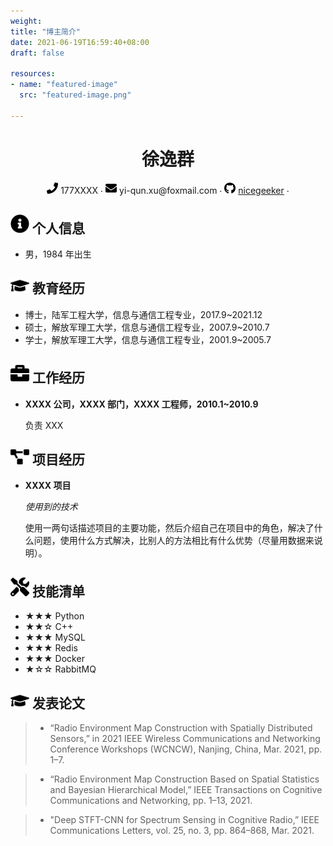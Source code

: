 ```yaml
---
weight: 
title: "博主简介"
date: 2021-06-19T16:59:40+08:00
draft: false

resources:
- name: "featured-image"
  src: "featured-image.png"

---
```


<center>
     <h1>徐逸群</h1>
     <div>
         <span>
             <img src="phone-solid.svg" width="18px">
             177XXXX
         </span>
         ·
         <span>
             <img src="envelope-solid.svg" width="18px">
             yi-qun.xu@foxmail.com
         </span>
         ·
         <span>
             <img src="github-brands.svg" width="18px">
             <a href="https://github.com/nicegeeker">nicegeeker</a>
         </span>
         ·
         <!-- <span>
             <img src="rss-solid.svg" width="18px">
             <a href="#">My Blog</a>
         </span> -->
     </div>
 </center>

 ## <img src="info-circle-solid.svg" width="30px"> 个人信息 

 - 男，1984 年出生
 <!-- - 求职意向：Java 研发工程师 -->
 <!-- - 工作经验：0 年（校招可不填） -->
 <!-- - 期望薪资：0k（校招可不填） -->

## <img src="graduation-cap-solid.svg" width="30px"> 教育经历

- 博士，陆军工程大学，信息与通信工程专业，2017.9~2021.12
- 硕士，解放军理工大学，信息与通信工程专业，2007.9~2010.7
- 学士，解放军理工大学，信息与通信工程专业，2001.9~2005.7

## <img src="briefcase-solid.svg" width="30px"> 工作经历

- **XXXX 公司，XXXX 部门，XXXX 工程师，2010.1~2010.9**

   负责 XXX

## <img src="project-diagram-solid.svg" width="30px"> 项目经历

- **XXXX 项目**

  *使用到的技术*

  使用一两句话描述项目的主要功能，然后介绍自己在项目中的角色，解决了什么问题，使用什么方式解决，比别人的方法相比有什么优势（尽量用数据来说明）。

## <img src="tools-solid.svg" width="30px"> 技能清单

- ★★★ Python
- ★★☆ C++
- ★★★ MySQL
- ★★★ Redis
- ★★★ Docker
- ★☆☆ RabbitMQ

## <img src="graduation-cap-solid.svg" width="30px"> 发表论文
> - “Radio Environment Map Construction with Spatially Distributed Sensors,” in 2021 IEEE Wireless Communications and Networking Conference Workshops (WCNCW), Nanjing, China, Mar. 2021, pp. 1–7.

> - “Radio Environment Map Construction Based on Spatial Statistics and Bayesian Hierarchical Model,” IEEE Transactions on Cognitive Communications and Networking, pp. 1–13, 2021.

> - "Deep STFT-CNN for Spectrum Sensing in Cognitive Radio,” IEEE Communications Letters, vol. 25, no. 3, pp. 864–868, Mar. 2021.

